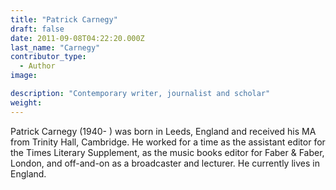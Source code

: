 ```yaml
---
title: "Patrick Carnegy"
draft: false
date: 2011-09-08T04:22:20.000Z
last_name: "Carnegy"
contributor_type:
  - Author
image:

description: "Contemporary writer, journalist and scholar"
weight:
---
```


Patrick Carnegy (1940- ) was born in Leeds, England and received his MA from Trinity Hall, Cambridge. He worked for a time as the assistant editor for the Times Literary Supplement, as the music books editor for Faber & Faber, London, and off-and-on as a broadcaster and lecturer. He currently lives in England.

